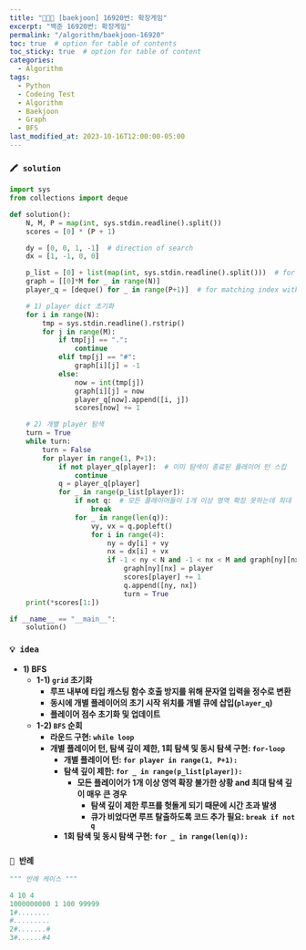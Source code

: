 ```yaml
---
title: "👩‍💻🎄 [baekjoon] 16920번: 확장게임"
excerpt: "백준 16920번: 확장게임"
permalink: "/algorithm/baekjoon-16920"
toc: true  # option for table of contents
toc_sticky: true  # option for table of content
categories:
  - Algorithm
tags:
  - Python
  - Codeing Test
  - Algorithm
  - Baekjoon
  - Graph
  - BFS
last_modified_at: 2023-10-16T12:00:00-05:00
---
```


### **`🖍️ solution`**

```python
import sys
from collections import deque

def solution():
    N, M, P = map(int, sys.stdin.readline().split())
    scores = [0] * (P + 1)

    dy = [0, 0, 1, -1]  # direction of search
    dx = [1, -1, 0, 0]

    p_list = [0] + list(map(int, sys.stdin.readline().split()))  # for matching index with player num
    graph = [[0]*M for _ in range(N)]
    player_q = [deque() for _ in range(P+1)]  # for matching index with player num

    # 1) player dict 초기화
    for i in range(N):
        tmp = sys.stdin.readline().rstrip()
        for j in range(M):
            if tmp[j] == ".":
                continue
            elif tmp[j] == "#":
                graph[i][j] = -1
            else:
                now = int(tmp[j])
                graph[i][j] = now
                player_q[now].append([i, j])
                scores[now] += 1

    # 2) 개별 player 탐색
    turn = True
    while turn:
        turn = False
        for player in range(1, P+1):
            if not player_q[player]:  # 이미 탐색이 종료된 플레이어 턴 스킵
                continue
            q = player_q[player]
            for _ in range(p_list[player]):
                if not q:  # 모든 플레이어들이 1개 이상 영역 확장 못하는데 최대 탐색 깊이가 매우 큰 경우, 헛돌게 된다
                    break
                for _ in range(len(q)):
                    vy, vx = q.popleft()
                    for i in range(4):
                        ny = dy[i] + vy
                        nx = dx[i] + vx
                        if -1 < ny < N and -1 < nx < M and graph[ny][nx] == 0:
                            graph[ny][nx] = player
                            scores[player] += 1
                            q.append([ny, nx])
                            turn = True
    print(*scores[1:])

if __name__ == "__main__":
    solution()
```

### **`💡 idea`**

- **1) BFS**
    - **1-1) `grid` 초기화**
        - **루프 내부에 타입 캐스팅 함수 호출 방지를 위해 문자열 입력을 정수로 변환**
        - **동시에 개별 플레이어의 초기 시작 위치를 개별 큐에 삽입(`player_q`)**
        - **플레이어 점수 초기화 및 업데이트**
    - **1-2) `BFS` 순회**
        - **라운드 구현: `while loop`**
        - **개별 플레이어 턴, 탐색 깊이 제한, 1회 탐색 및 동시 탐색 구현: `for-loop`**
            - **개별 플레이어 턴: `for player in range(1, P+1):`**
            - **탐색 깊이 제한: `for _ in range(p_list[player]):`**
                - **모든 플레이어가 1개 이상 영역 확장 불가한 상황 and 최대 탐색 깊이 매우 큰 경우**
                    - **탐색 깊이 제한 루프를 헛돌게 되기 때문에 시간 초과 발생**
                    - **큐가 비었다면 루프 탈출하도록 코드 추가 필요: `break if not q`**
            - **1회 탐색 및 동시 탐색 구현: `for _ in range(len(q)):`**

### **`🤔 반례`**

```python
""" 반례 케이스 """

4 10 4
1000000000 1 100 99999
1#........
#.........
2#.......#
3#......#4
```